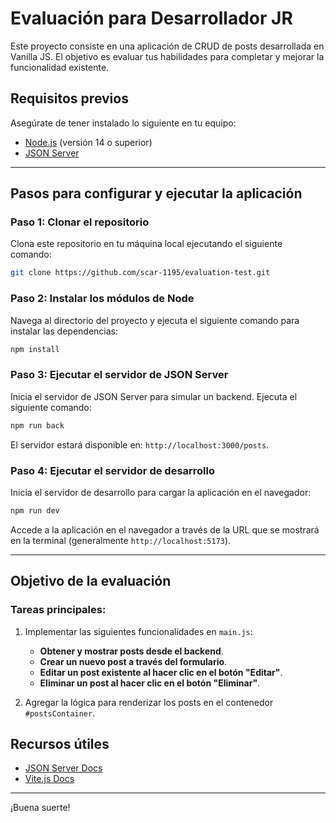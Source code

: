
# Evaluación para Desarrollador JR

Este proyecto consiste en una aplicación de CRUD de posts desarrollada en Vanilla JS. El objetivo es evaluar tus habilidades para completar y mejorar la funcionalidad existente.

## Requisitos previos

Asegúrate de tener instalado lo siguiente en tu equipo:

- [Node.js](https://nodejs.org/) (versión 14 o superior)
- [JSON Server](https://github.com/typicode/json-server)

---

## Pasos para configurar y ejecutar la aplicación

### Paso 1: Clonar el repositorio

Clona este repositorio en tu máquina local ejecutando el siguiente comando:

```bash
git clone https://github.com/scar-1195/evaluation-test.git
```

### Paso 2: Instalar los módulos de Node

Navega al directorio del proyecto y ejecuta el siguiente comando para instalar las dependencias:

```bash
npm install
```

### Paso 3: Ejecutar el servidor de JSON Server

Inicia el servidor de JSON Server para simular un backend. Ejecuta el siguiente comando:

```bash
npm run back
```

El servidor estará disponible en: `http://localhost:3000/posts`.

### Paso 4: Ejecutar el servidor de desarrollo

Inicia el servidor de desarrollo para cargar la aplicación en el navegador:

```bash
npm run dev
```

Accede a la aplicación en el navegador a través de la URL que se mostrará en la terminal (generalmente `http://localhost:5173`).

---

## Objetivo de la evaluación

### Tareas principales:

1. Implementar las siguientes funcionalidades en `main.js`:

   - **Obtener y mostrar posts desde el backend**.
   - **Crear un nuevo post a través del formulario**.
   - **Editar un post existente al hacer clic en el botón "Editar"**.
   - **Eliminar un post al hacer clic en el botón "Eliminar"**.

2. Agregar la lógica para renderizar los posts en el contenedor `#postsContainer`.

## Recursos útiles

- [JSON Server Docs](https://github.com/typicode/json-server)
- [Vite.js Docs](https://vitejs.dev/)

---

¡Buena suerte!
